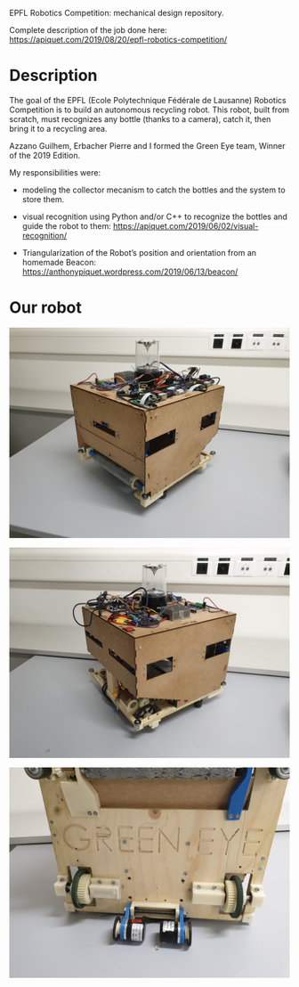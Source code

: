 EPFL Robotics Competition: mechanical design repository. 

Complete description of the job done here: https://apiquet.com/2019/08/20/epfl-robotics-competition/

# Description

The goal of the EPFL (Ecole Polytechnique Fédérale de Lausanne) Robotics Competition is to build an autonomous recycling robot.  This robot, built from scratch, must recognizes any bottle (thanks to a camera), catch it, then bring it to a recycling area.

Azzano Guilhem, Erbacher Pierre and I formed the Green Eye team, Winner of the 2019 Edition.

My responsibilities were:

- modeling the collector mecanism to catch the bottles and the system to store them.

- visual recognition using Python and/or C++ to recognize the bottles and guide the robot to them: https://apiquet.com/2019/06/02/visual-recognition/

- Triangularization of the Robot’s position and orientation from an homemade Beacon: https://anthonypiquet.wordpress.com/2019/06/13/beacon/

# Our robot

![](Pictures/Front_Left.jpg)

![](Pictures/RL_Side.jpg)

![](Pictures/Bottom.jpg)
